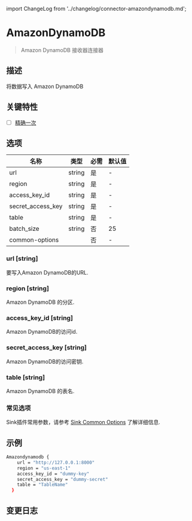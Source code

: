 import ChangeLog from '../changelog/connector-amazondynamodb.md';

# AmazonDynamoDB

> Amazon DynamoDB 接收器连接器

## 描述

将数据写入 Amazon DynamoDB

## 关键特性

- [ ] [精确一次](../../concept/connector-v2-features.md)

## 选项

|       名称        |  类型  | 必需 | 默认值 |
|-------------------|--------|----|---------------|
| url               | string | 是  | -             |
| region            | string | 是  | -             |
| access_key_id     | string | 是  | -             |
| secret_access_key | string | 是  | -             |
| table             | string | 是  | -             |
| batch_size        | string | 否  | 25            |
| common-options    |        | 否 | -             |

### url [string]

要写入Amazon DynamoDB的URL.

### region [string]

Amazon DynamoDB 的分区.

### access_key_id [string]

Amazon DynamoDB的访问id.

### secret_access_key [string]

Amazon DynamoDB的访问密钥.

### table [string]

Amazon DynamoDB 的表名.

### 常见选项

Sink插件常用参数，请参考 [Sink Common Options](../sink-common-options.md) 了解详细信息.

## 示例

```bash
Amazondynamodb {
    url = "http://127.0.0.1:8000"
    region = "us-east-1"
    access_key_id = "dummy-key"
    secret_access_key = "dummy-secret"
    table = "TableName"
  }
```

## 变更日志

<ChangeLog />
